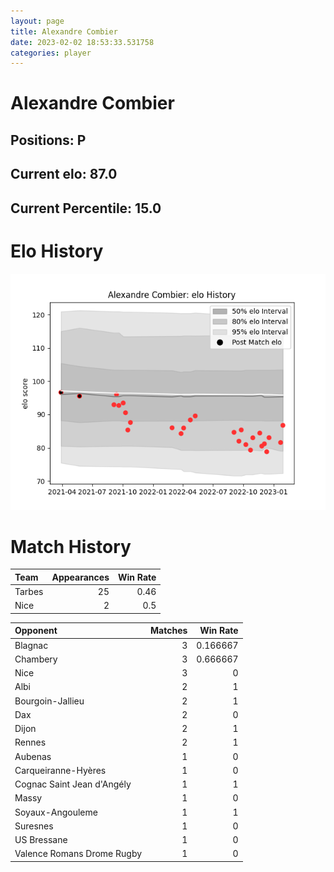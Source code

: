 ```yaml
---  
layout: page  
title: Alexandre Combier  
date: 2023-02-02 18:53:33.531758  
categories: player  
---
```

# Alexandre Combier

## Positions: P

## Current elo: 87.0

## Current Percentile: 15.0

# Elo History


![elo history](history_AlexandreCombier.png)
# Match History


| Team   |   Appearances |   Win Rate |
|:-------|--------------:|-----------:|
| Tarbes |            25 |       0.46 |
| Nice   |             2 |       0.5  |

| Opponent                   |   Matches |   Win Rate |
|:---------------------------|----------:|-----------:|
| Blagnac                    |         3 |   0.166667 |
| Chambery                   |         3 |   0.666667 |
| Nice                       |         3 |   0        |
| Albi                       |         2 |   1        |
| Bourgoin-Jallieu           |         2 |   1        |
| Dax                        |         2 |   0        |
| Dijon                      |         2 |   1        |
| Rennes                     |         2 |   1        |
| Aubenas                    |         1 |   0        |
| Carqueiranne-Hyères        |         1 |   0        |
| Cognac Saint Jean d'Angély |         1 |   1        |
| Massy                      |         1 |   0        |
| Soyaux-Angouleme           |         1 |   1        |
| Suresnes                   |         1 |   0        |
| US Bressane                |         1 |   0        |
| Valence Romans Drome Rugby |         1 |   0        |